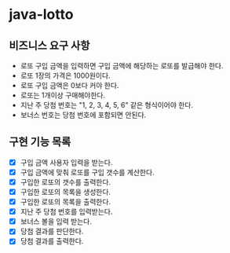 # java-lotto

## 비즈니스 요구 사항

- 로또 구입 금액을 입력하면 구입 금액에 해당하는 로또를 발급해야 한다.
- 로또 1장의 가격은 1000원이다.
- 로또 구입 금액은 0보다 커야 한다.
- 로또는 1개이상 구매해야한다.
- 지난 주 당첨 번호는 "1, 2, 3, 4, 5, 6" 같은 형식이어야 한다.
- 보너스 번호는 당첨 번호에 포함되면 안된다.

## 구현 기능 목록

- [x] 구입 금액 사용자 입력을 받는다.
- [x] 구입 금액에 맞춰 로또를 구입 갯수를 계산한다.
- [x] 구입한 로또의 갯수를 출력한다.
- [x] 구입한 로또의 목록을 생성한다.
- [x] 구입한 로또의 목록을 출력한다.
- [x] 지난 주 당첨 번호를 입력받는다.
- [x] 보너스 볼을 입력 받는다.
- [x] 당첨 결과를 판단한다.
- [x] 당첨 결과를 출력한다.